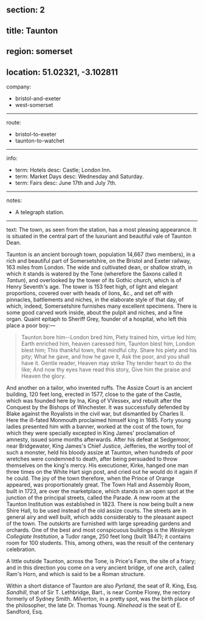 section: 2
----
title: Taunton
----
region: somerset
----
location: 51.02321, -3.102811
----
company:
- bristol-and-exeter
- west-somerset
----
route:
- bristol-to-exeter
- taunton-to-watchet
----
info:
- term: Hotels
  desc: Castle; London Inn.
- term: Market Days
  desc: Wednesday and Saturday.
- term: Fairs
  desc: June 17th and July 7th.
----
notes:
- A telegraph station.
----
text: The town, as seen from the station, has a most pleasing appearance. It is situated in the central part of the luxuriant and beautiful vale of Taunton Dean.

Taunton is an ancient borough town, population 14,667 (two members), in a rich and beautiful part of Somersetshire, on the Bristol and Exeter railway, 163 miles from London. The wide and cultivated dean, or shallow strath, in which it stands is watered by the Tone (wherefore the Saxons called it *Tantun*), and overlooked by the tower of its Gothic church, which is of Henry Seventh's age. The tower is 153 feet high, of light and elegant proportions, covered over with heads of lions, &c., and set off with pinnacles, battlements and niches, in the elaborate style of that day, of which, indeed, Somersetshire furnishes many excellent specimens. There is some good carved work inside, about the pulpit and niches, and a fine organ. Quaint epitaph to Sheriff Grey, founder of a hospital, who left this place a poor boy:—

> Taunton bore him--London bred him,
> Piety trained him, virtue led him;
> Earth enriched him, heaven caressed him,
> Taunton blest him, London blest him;
> This thankful town, that mindful city.
> Share his piety and his pity;
> What he gave, and how he gave it,
> Ask the poor, and you shall have it.
> Gentle reader, Heaven may strike
> Thy tender heart to do the like;
> And now thy eyes have read this story,
> Give him the praise and Heaven the glory.‎

And another on a tailor, who invented ruffs. The Assize Court is an ancient building, 120 feet long, erected in 1577, close to the gate of the Castle, which was founded here by Ina, King of VVessex, and rebuilt after the Conquest by the Bishops of Winchester. It was successfully defended by Blake against the Royalists in the civil war, but dismantled by Charles II. Here the ill-fated Monmouth proclaimed himself king in 1685. Forty young ladies presented him with a banner, worked at the cost of the town, for which they were specially excepted in King James' proclamation of amnesty, issued some months afterwards. After his defeat at Sedgemoor, near Bridgewater, King James's Chief Justice, Jefferies, the worthy tool of such a monster, held his bloody assize at Taunton, when hundreds of poor wretches were condemned to death, after being persuaded to throw themselves on the king's mercy. His executioner, Kirke, hanged one man three times on the White Hart sign post, and cried out he would do it again if he could. The joy of the town therefore, when the Prince of Orange appeared, was proportionately great. The Town Hall and Assembly Room, built in 1723, are over the marketplace, which stands in an open spot at the junction of the principal streets, called the Parade. A new room at the Taunton Institution was established in 1823. There is now being built a new Shire Hall, to be used instead of the old assize courts. The streets are in general airy and well built, which adds considerably to the pleasant aspect of the town. The outskirts are furnished with large spreading gardens and orchards. One of the best and most conspicuous buildings is the *Wesleyan Collegiate Institution*, a Tudor range, 250 feet long (built 1847); it contains room for 100 students. This, among others, was the result of the centenary celebration.

A little outside Taunton, across the Tone, is Price's Farm, the site of a friary; and in this direction you come on a very ancient bridge, of one arch, called Ram's Horn, and which is said to be a Roman structure.

Within a short distance of Taunton are also *Pyrland*, the seat of R. King, Esq. *Sandhill*, that of Sir T. Lethbridge, Bart., is near Combe Florey, the rectory formerly of Sydney Smith. *Milverton*, in a pretty spot, was the birth place of the philosopher, the late Dr. Thomas Young. *Ninehead* is the seat of E. Sandford, Esq.
